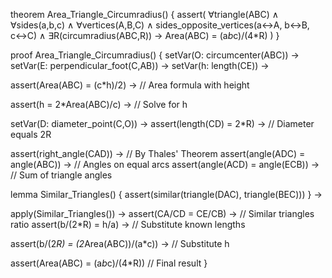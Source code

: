 theorem Area_Triangle_Circumradius() {
  assert(
    ∀triangle(ABC) ∧ ∀sides(a,b,c) ∧ ∀vertices(A,B,C) ∧
    sides_opposite_vertices(a↔A, b↔B, c↔C) ∧
    ∃R(circumradius(ABC,R)) →
    Area(ABC) = (a*b*c)/(4*R)
  )
}

proof Area_Triangle_Circumradius() {
  setVar(O: circumcenter(ABC)) →
  setVar(E: perpendicular_foot(C,AB)) →
  setVar(h: length(CE)) →
  
  assert(Area(ABC) = (c*h)/2) →  // Area formula with height
  
  assert(h = 2*Area(ABC)/c) →     // Solve for h
  
  setVar(D: diameter_point(C,O)) →
  assert(length(CD) = 2*R) →      // Diameter equals 2R
  
  assert(right_angle(CAD)) →      // By Thales' Theorem
  assert(angle(ADC) = angle(ABC)) → // Angles on equal arcs
  assert(angle(ACD) = angle(ECB)) → // Sum of triangle angles
  
  lemma Similar_Triangles() {
    assert(similar(triangle(DAC), triangle(BEC)))
  } →
  
  apply(Similar_Triangles()) →
  assert(CA/CD = CE/CB) →         // Similar triangles ratio
  assert(b/(2*R) = h/a) →         // Substitute known lengths
  
  assert(b/(2*R) = (2*Area(ABC))/(a*c)) → // Substitute h
  
  assert(Area(ABC) = (a*b*c)/(4*R)) // Final result
}